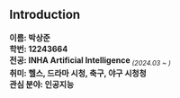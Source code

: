 ## Introduction
<strong>이름: 박상준</strong><br>
<strong>학번: 12243664</strong><br>
<strong>전공: INHA Artificial Intelligence</strong><sub><i> (2024.03 ~ )</i></sub><br>
<strong>취미: 헬스, 드라마 시청, 축구, 야구 시청청 </strong><br>
<strong>관심 분야: 인공지능</strong>